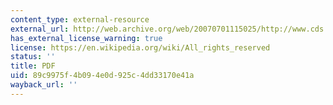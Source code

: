 ```yaml
---
content_type: external-resource
external_url: http://web.archive.org/web/20070701115025/http://www.cds.caltech.edu/~doyle/CmplxNets/Protocols1.pdf
has_external_license_warning: true
license: https://en.wikipedia.org/wiki/All_rights_reserved
status: ''
title: PDF
uid: 89c9975f-4b09-4e0d-925c-4dd33170e41a
wayback_url: ''
---
```

